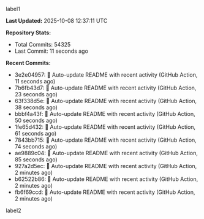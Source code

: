 
label1 
<!-- ACTIVITY_START -->
**Last Updated:** 2025-10-08 12:37:11 UTC

**Repository Stats:**
- Total Commits: 54325
- Last Commit: 11 seconds ago

**Recent Commits:**
- 3e2e04957: 🤖 Auto-update README with recent activity (GitHub Action, 11 seconds ago)
- 7b6fb43d7: 🤖 Auto-update README with recent activity (GitHub Action, 23 seconds ago)
- 63f338d5e: 🤖 Auto-update README with recent activity (GitHub Action, 38 seconds ago)
- bbbf4a43f: 🤖 Auto-update README with recent activity (GitHub Action, 50 seconds ago)
- 1fe65d432: 🤖 Auto-update README with recent activity (GitHub Action, 61 seconds ago)
- 7843bb715: 🤖 Auto-update README with recent activity (GitHub Action, 74 seconds ago)
- ae9889c04: 🤖 Auto-update README with recent activity (GitHub Action, 85 seconds ago)
- 927a2d5ec: 🤖 Auto-update README with recent activity (GitHub Action, 2 minutes ago)
- b62522b86: 🤖 Auto-update README with recent activity (GitHub Action, 2 minutes ago)
- fb6f69ccd: 🤖 Auto-update README with recent activity (GitHub Action, 2 minutes ago)
<!-- ACTIVITY_END -->

label2
